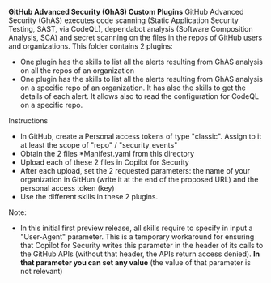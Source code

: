 **GitHub Advanced Security (GhAS) Custom Plugins**
GitHub Advanced Security (GhAS) executes code scanning (Static Application Security Testing, SAST, via CodeQL), dependabot analysis (Software Composition Analysis, SCA) and secret scanning on the files in the repos of GitHub users and organizations.
This folder contains 2 plugins:
- One plugin has the skills to list all the alerts resulting from GhAS analysis on all the repos of an organization
- One plugin has the skills to list all the alerts resulting from GhAS analysis on a specific repo of an organization. It has also the skills to get the details of each alert. It allows also to read the configuration for CodeQL on a specific repo.  

Instructions
- In GitHub, create a Personal access tokens of type "classic". Assign to it at least the scope of "repo" / "security_events"
- Obtain the 2 files *Manifest.yaml from this directory
- Upload each of these 2 files in Copilot for Security 
- After each upload, set the 2 requested parameters: the name of your organization in GitHun (write it at the end of the proposed URL) and the personal access token (key)
- Use the different skills in these 2 plugins. 

Note:
- In this initial first preview release, all skills require to specify in input a "User-Agent" parameter. This is a temporary workaround for ensuring that Copilot for Security writes this parameter in the header of its calls to the GitHub APIs (without that header, the APIs return access denied). **In that parameter you can set any value** (the value of that parameter is not relevant)
